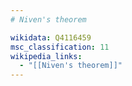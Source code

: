 ```yaml
---
# Niven's theorem

wikidata: Q4116459
msc_classification: 11
wikipedia_links:
  - "[[Niven's theorem]]"
---
```

